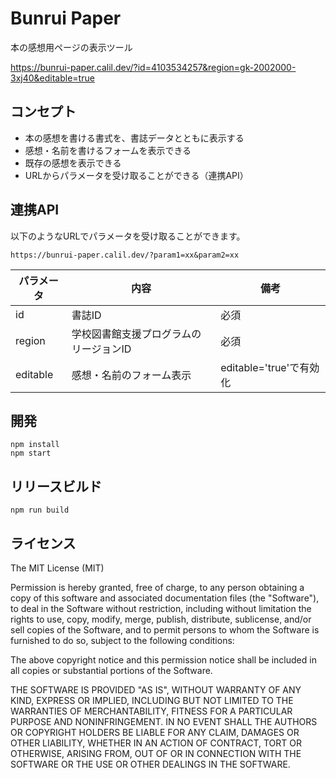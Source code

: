 # Bunrui Paper

本の感想用ページの表示ツール

https://bunrui-paper.calil.dev/?id=4103534257&region=gk-2002000-3xj40&editable=true

## コンセプト

- 本の感想を書ける書式を、書誌データとともに表示する
- 感想・名前を書けるフォームを表示できる
- 既存の感想を表示できる
- URLからパラメータを受け取ることができる（連携API）

## 連携API

以下のようなURLでパラメータを受け取ることができます。

`https://bunrui-paper.calil.dev/?param1=xx&param2=xx`

|  パラメータ  |  内容  | 備考 |
| ---- | ---- | ---- |
|  id  |  書誌ID  | 必須 |
|  region  |  学校図書館支援プログラムのリージョンID  | 必須 |
|  editable  |  感想・名前のフォーム表示  | editable='true'で有効化 |

## 開発

```
npm install  
npm start
```

## リリースビルド

```
npm run build
```

## ライセンス

The MIT License (MIT)

Permission is hereby granted, free of charge, to any person obtaining a copy
of this software and associated documentation files (the "Software"), to deal
in the Software without restriction, including without limitation the rights
to use, copy, modify, merge, publish, distribute, sublicense, and/or sell
copies of the Software, and to permit persons to whom the Software is
furnished to do so, subject to the following conditions:

The above copyright notice and this permission notice shall be included in all
copies or substantial portions of the Software.

THE SOFTWARE IS PROVIDED "AS IS", WITHOUT WARRANTY OF ANY KIND, EXPRESS OR
IMPLIED, INCLUDING BUT NOT LIMITED TO THE WARRANTIES OF MERCHANTABILITY,
FITNESS FOR A PARTICULAR PURPOSE AND NONINFRINGEMENT. IN NO EVENT SHALL THE
AUTHORS OR COPYRIGHT HOLDERS BE LIABLE FOR ANY CLAIM, DAMAGES OR OTHER
LIABILITY, WHETHER IN AN ACTION OF CONTRACT, TORT OR OTHERWISE, ARISING FROM,
OUT OF OR IN CONNECTION WITH THE SOFTWARE OR THE USE OR OTHER DEALINGS IN THE
SOFTWARE.
